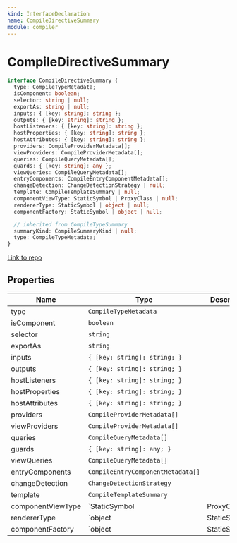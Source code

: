 ```yaml
---
kind: InterfaceDeclaration
name: CompileDirectiveSummary
module: compiler
---
```


# CompileDirectiveSummary

```ts
interface CompileDirectiveSummary {
  type: CompileTypeMetadata;
  isComponent: boolean;
  selector: string | null;
  exportAs: string | null;
  inputs: { [key: string]: string };
  outputs: { [key: string]: string };
  hostListeners: { [key: string]: string };
  hostProperties: { [key: string]: string };
  hostAttributes: { [key: string]: string };
  providers: CompileProviderMetadata[];
  viewProviders: CompileProviderMetadata[];
  queries: CompileQueryMetadata[];
  guards: { [key: string]: any };
  viewQueries: CompileQueryMetadata[];
  entryComponents: CompileEntryComponentMetadata[];
  changeDetection: ChangeDetectionStrategy | null;
  template: CompileTemplateSummary | null;
  componentViewType: StaticSymbol | ProxyClass | null;
  rendererType: StaticSymbol | object | null;
  componentFactory: StaticSymbol | object | null;

  // inherited from CompileTypeSummary
  summaryKind: CompileSummaryKind | null;
  type: CompileTypeMetadata;
}
```

[Link to repo](https://github.com/timdeschryver/angular/blob/master/packages/compiler/src/compile_metadata.ts#L277-L298)

## Properties

| Name              | Type                              | Description   |
| ----------------- | --------------------------------- | ------------- |
| type              | `CompileTypeMetadata`             |               |
| isComponent       | `boolean`                         |               |
| selector          | `string`                          |               |
| exportAs          | `string`                          |               |
| inputs            | `{ [key: string]: string; }`      |               |
| outputs           | `{ [key: string]: string; }`      |               |
| hostListeners     | `{ [key: string]: string; }`      |               |
| hostProperties    | `{ [key: string]: string; }`      |               |
| hostAttributes    | `{ [key: string]: string; }`      |               |
| providers         | `CompileProviderMetadata[]`       |               |
| viewProviders     | `CompileProviderMetadata[]`       |               |
| queries           | `CompileQueryMetadata[]`          |               |
| guards            | `{ [key: string]: any; }`         |               |
| viewQueries       | `CompileQueryMetadata[]`          |               |
| entryComponents   | `CompileEntryComponentMetadata[]` |               |
| changeDetection   | `ChangeDetectionStrategy`         |               |
| template          | `CompileTemplateSummary`          |               |
| componentViewType | `StaticSymbol                     | ProxyClass`   |  |
| rendererType      | `object                           | StaticSymbol` |  |
| componentFactory  | `object                           | StaticSymbol` |  |
